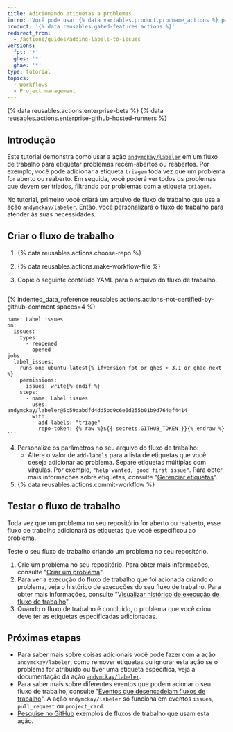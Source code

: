 ```yaml
---
title: Adicionando etiquetas a problemas
intro: 'Você pode usar {% data variables.product.prodname_actions %} para etiquetar problemas automaticamente.'
product: '{% data reusables.gated-features.actions %}'
redirect_from:
  - /actions/guides/adding-labels-to-issues
versions:
  fpt: '*'
  ghes: '*'
  ghae: '*'
type: tutorial
topics:
  - Workflows
  - Project management
---
```


{% data reusables.actions.enterprise-beta %}
{% data reusables.actions.enterprise-github-hosted-runners %}

## Introdução

Este tutorial demonstra como usar a ação [`andymckay/labeler`](https://github.com/marketplace/actions/simple-issue-labeler) em um fluxo de trabalho para etiquetar problemas recém-abertos ou reabertos. Por exemplo, você pode adicionar a etiqueta `triagem` toda vez que um problema for aberto ou reaberto. Em seguida, você poderá ver todos os problemas que devem ser triados, filtrando por problemas com a etiqueta `triagem`.

No tutorial, primeiro você criará um arquivo de fluxo de trabalho que usa a ação [`andymckay/labeler`](https://github.com/marketplace/actions/simple-issue-labeler). Então, você personalizará o fluxo de trabalho para atender às suas necessidades.

## Criar o fluxo de trabalho

1. {% data reusables.actions.choose-repo %}
2. {% data reusables.actions.make-workflow-file %}
3. Copie o seguinte conteúdo YAML para o arquivo do fluxo de trabalho.

    ```yaml{:copy}
{% indented_data_reference reusables.actions.actions-not-certified-by-github-comment spaces=4 %}

    name: Label issues
    on:
      issues:
        types:
          - reopened
          - opened
    jobs:
      label_issues:
        runs-on: ubuntu-latest{% ifversion fpt or ghes > 3.1 or ghae-next %}
        permissions:
          issues: write{% endif %}
        steps:
          - name: Label issues
            uses: andymckay/labeler@5c59dabdfd4dd5bd9c6e6d255b01b9d764af4414
            with:
              add-labels: "triage"
              repo-token: {% raw %}${{ secrets.GITHUB_TOKEN }}{% endraw %}
    ```

4. Personalize os parâmetros no seu arquivo do fluxo de trabalho:
   - Altere o valor de `add-labels` para a lista de etiquetas que você deseja adicionar ao problema. Separe etiquetas múltiplas com vírgulas. Por exemplo, `"help wanted, good first issue"`. Para obter mais informações sobre etiquetas, consulte "[Gerenciar etiquetas](/github/managing-your-work-on-github/managing-labels#applying-labels-to-issues-and-pull-requests)".
5. {% data reusables.actions.commit-workflow %}

## Testar o fluxo de trabalho

Toda vez que um problema no seu repositório for aberto ou reaberto, esse fluxo de trabalho adicionará as etiquetas que você especificou ao problema.

Teste o seu fluxo de trabalho criando um problema no seu repositório.

1. Crie um problema no seu repositório. Para obter mais informações, consulte "[Criar um problema](/github/managing-your-work-on-github/creating-an-issue)".
2. Para ver a execução do fluxo de trabalho que foi acionada criando o problema, veja o histórico de execuções do seu fluxo de trabalho. Para obter mais informações, consulte "[Visualizar histórico de execução de fluxo de trabalho](/actions/managing-workflow-runs/viewing-workflow-run-history)".
3. Quando o fluxo de trabalho é concluído, o problema que você criou deve ter as etiquetas especificadas adicionadas.

## Próximas etapas

- Para saber mais sobre coisas adicionais você pode fazer com a ação `andymckay/labeler`, como remover etiquetas ou ignorar esta ação se o problema for atribuído ou tiver uma etiqueta específica, veja a documentação da ação [`andymckay/labeler`](https://github.com/marketplace/actions/simple-issue-labeler).
- Para saber mais sobre diferentes eventos que podem acionar o seu fluxo de trabalho, consulte "[Eventos que desencadeiam fluxos de trabalho](/actions/reference/events-that-trigger-workflows#issues)". A ação `andymckay/labeler` só funciona em eventos `issues`, `pull_request` ou `project_card`.
- [Pesquise no GitHub](https://github.com/search?q=%22uses:+andymckay/labeler%22&type=code) exemplos de fluxos de trabalho que usam esta ação.
